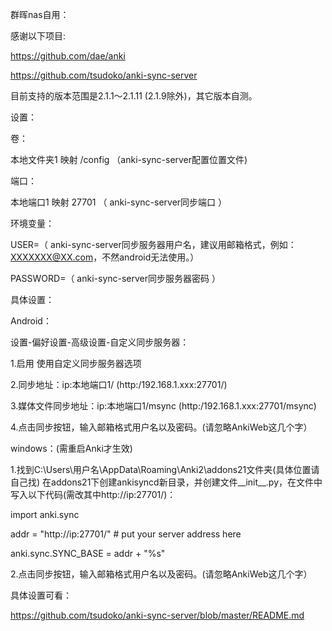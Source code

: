 群晖nas自用：

感谢以下项目:

https://github.com/dae/anki

https://github.com/tsudoko/anki-sync-server

目前支持的版本范围是2.1.1〜2.1.11 (2.1.9除外)，其它版本自测。

设置：

卷：

本地文件夹1 映射 /config （anki-sync-server配置位置文件)

端口：

本地端口1 映射 27701 （ anki-sync-server同步端口 ）

环境变量：

USER=（ anki-sync-server同步服务器用户名，建议用邮箱格式，例如：XXXXXXX@XX.com，不然android无法使用。）

PASSWORD=（ anki-sync-server同步服务器密码 ）

具体设置：

Android：

设置-偏好设置-高级设置-自定义同步服务器：

1.启用 使用自定义同步服务器选项

2.同步地址：ip:本地端口1/ (http:/192.168.1.xxx:27701/)

3.媒体文件同步地址：ip:本地端口1/msync (http:/192.168.1.xxx:27701/msync)

4.点击同步按钮，输入邮箱格式用户名以及密码。(请忽略AnkiWeb这几个字）

windows：(需重启Anki才生效)

1.找到C:\Users\用户名\AppData\Roaming\Anki2\addons21文件夹(具体位置请自己找) 在addons21下创建ankisyncd新目录，并创建文件__init__.py，在文件中写入以下代码(需改其中http://ip:27701/)：

import anki.sync

addr = "http://ip:27701/" # put your server address here

anki.sync.SYNC_BASE = addr + "%s"

2.点击同步按钮，输入邮箱格式用户名以及密码。(请忽略AnkiWeb这几个字）

具体设置可看：

https://github.com/tsudoko/anki-sync-server/blob/master/README.md
